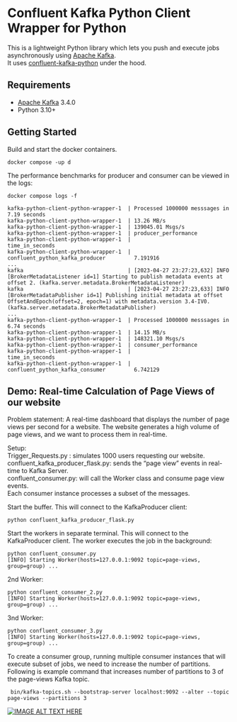 # Confluent Kafka Python Client Wrapper for Python

This is a lightweight Python library which lets you push and
execute jobs asynchronously using [Apache Kafka](https://kafka.apache.org/). \
It uses
[confluent-kafka-python](https://docs.confluent.io/platform/current/clients/confluent-kafka-python/html/index.html) under the hood.

## Requirements

* [Apache Kafka](https://kafka.apache.org) 3.4.0
* Python 3.10+

## Getting Started

Build and start the docker containers. 

```shell
docker compose -up d
```

The performance benchmarks for producer and consumer can be viewed in the logs:

```shell
docker compose logs -f

kafka-python-client-python-wrapper-1  | Processed 1000000 messsages in 7.19 seconds
kafka-python-client-python-wrapper-1  | 13.26 MB/s
kafka-python-client-python-wrapper-1  | 139045.01 Msgs/s
kafka-python-client-python-wrapper-1  | producer_performance
kafka-python-client-python-wrapper-1  |                                  time_in_seconds
kafka-python-client-python-wrapper-1  | confluent_python_kafka_producer         7.191916
...
kafka                                 | [2023-04-27 23:27:23,632] INFO [BrokerMetadataListener id=1] Starting to publish metadata events at offset 2. (kafka.server.metadata.BrokerMetadataListener)
kafka                                 | [2023-04-27 23:27:23,633] INFO [BrokerMetadataPublisher id=1] Publishing initial metadata at offset OffsetAndEpoch(offset=2, epoch=1) with metadata.version 3.4-IV0. (kafka.server.metadata.BrokerMetadataPublisher)
...
kafka-python-client-python-wrapper-1  | Processed 1000000 messsages in 6.74 seconds
kafka-python-client-python-wrapper-1  | 14.15 MB/s
kafka-python-client-python-wrapper-1  | 148321.10 Msgs/s
kafka-python-client-python-wrapper-1  | consumer_performance
kafka-python-client-python-wrapper-1  |                                  time_in_seconds
kafka-python-client-python-wrapper-1  | confluent_python_kafka_consumer         6.742129

```
 
 
 ## Demo: Real-time Calculation of Page Views of our website
 
 Problem statement: A real-time dashboard that displays the number of page views per second for a website. 
The website generates a high volume of page views, and we want to process them in real-time.


Setup: \
Trigger_Requests.py : simulates 1000 users requesting our website. \
confluent_kafka_producer_flask.py: sends the “page view” events in real-time to Kafka Server.  \
confluent_consumer.py: will call the Worker class and consume page view events. \
Each consumer instance processes a subset of the messages.

 Start the buffer. This will connect to the KafkaProducer client:

```shell
python confluent_kafka_producer_flask.py
```

Start the workers in separate terminal. This will connect to the KafkaProducer client. The worker executes the job in the background:

```shell
python confluent_consumer.py
[INFO] Starting Worker(hosts=127.0.0.1:9092 topic=page-views, group=group) ...
```

2nd Worker:
```shell
python confluent_consumer_2.py
[INFO] Starting Worker(hosts=127.0.0.1:9092 topic=page-views, group=group) ...
```

3nd Worker:
```shell
python confluent_consumer_3.py
[INFO] Starting Worker(hosts=127.0.0.1:9092 topic=page-views, group=group) ...
```

To create a consumer group, running multiple consumer instances that will execute subset of jobs, we need to increase the number of partitions. Following is example command that increases number of partitions to 3 of the page-views Kafka topic.

```shell
 bin/kafka-topics.sh --bootstrap-server localhost:9092 --alter --topic page-views --partitions 3
 ```
 

[![IMAGE ALT TEXT HERE](https://img.youtube.com/vi/gzsFujHQkUU/0.jpg)](https://youtu.be/gzsFujHQkUU)


```
